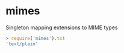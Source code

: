 # mimes
Singleton mapping extensions to MIME types

```javascript
> require('mimes').txt
'text/plain'
```
